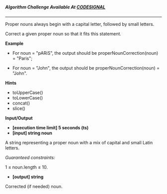 ##### Algorithm Challenge Available At [CODESIGNAL](https://app.codesignal.com/arcade/code-arcade/book-market/2nSEQ8CGoddTJtnbo)

---

Proper nouns always begin with a capital letter, followed by small letters.

Correct a given proper noun so that it fits this statement.

**Example**

- For noun = "pARiS", the output should be
  properNounCorrection(noun) = "Paris";

- For noun = "John", the output should be
  properNounCorrection(noun) = "John".

**Hints**

- toUpperCase()
- toLowerCase()
- concat()
- slice()

**Input/Output**

- **[execution time limit] 5 seconds (ts)**
- **[input] string noun**

A string representing a proper noun with a mix of capital and small Latin letters.

_Guaranteed constraints:_

1 ≤ noun.length ≤ 10.

- **[output] string**

Corrected (if needed) noun.
